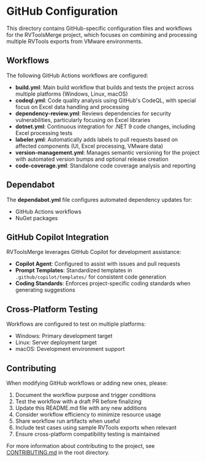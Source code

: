 # GitHub Configuration

This directory contains GitHub-specific configuration files and workflows for the RVToolsMerge project, which focuses on combining and processing multiple RVTools exports from VMware environments.

## Workflows

The following GitHub Actions workflows are configured:

-   **build.yml**: Main build workflow that builds and tests the project across multiple platforms (Windows, Linux, macOS)
-   **codeql.yml**: Code quality analysis using GitHub's CodeQL, with special focus on Excel data handling and processing
-   **dependency-review.yml**: Reviews dependencies for security vulnerabilities, particularly focusing on Excel libraries
-   **dotnet.yml**: Continuous integration for .NET 9 code changes, including Excel processing tests
-   **labeler.yml**: Automatically adds labels to pull requests based on affected components (UI, Excel processing, VMware data)
-   **version-management.yml**: Manages semantic versioning for the project with automated version bumps and optional release creation
-   **code-coverage.yml**: Standalone code coverage analysis and reporting

## Dependabot

The **dependabot.yml** file configures automated dependency updates for:

-   GitHub Actions workflows
-   NuGet packages

## GitHub Copilot Integration

RVToolsMerge leverages GitHub Copilot for development assistance:

-   **Copilot Agent**: Configured to assist with issues and pull requests
-   **Prompt Templates**: Standardized templates in `.github/copilot/templates/` for consistent code generation
-   **Coding Standards**: Enforces project-specific coding standards when generating suggestions

## Cross-Platform Testing

Workflows are configured to test on multiple platforms:

-   Windows: Primary development target
-   Linux: Server deployment target
-   macOS: Development environment support

## Contributing

When modifying GitHub workflows or adding new ones, please:

1. Document the workflow purpose and trigger conditions
2. Test the workflow with a draft PR before finalizing
3. Update this README.md file with any new additions
4. Consider workflow efficiency to minimize resource usage
5. Share workflow run artifacts when useful
6. Include test cases using sample RVTools exports when relevant
7. Ensure cross-platform compatibility testing is maintained

For more information about contributing to the project, see [CONTRIBUTING.md](../CONTRIBUTING.md) in the root directory.
